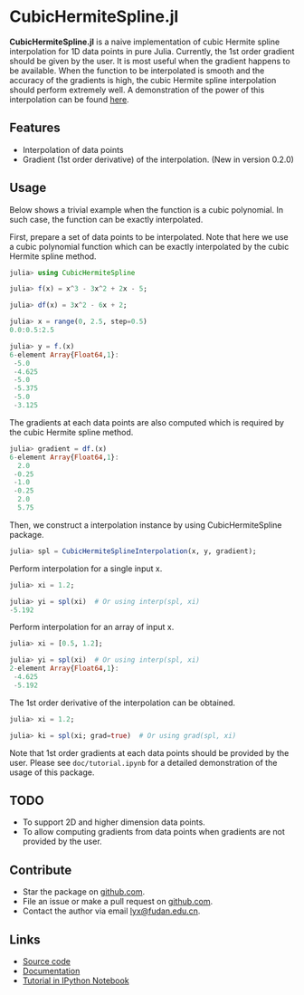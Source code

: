 # CubicHermiteSpline.jl

**CubicHermiteSpline.jl** is a naive implementation of cubic Hermite spline interpolation for 1D data points in pure Julia. Currently, the 1st order gradient should be given by the user. It is most useful when the gradient happens to be available. When the function to be interpolated is smooth and the accuracy of the gradients is high, the cubic Hermite spline interpolation should perform extremely well. A demonstration of the power of this interpolation can be found [here](http://www.yxliu.group/2020/06/cubic-hermite-spline).

## Features

* Interpolation of data points
* Gradient (1st order derivative) of the interpolation. (New in version 0.2.0)

## Usage

Below shows a trivial example when the function is a cubic polynomial. In such case, the function can be exactly interpolated.

First, prepare a set of data points to be interpolated. Note that here we use a cubic polynomial function which can be exactly interpolated by the cubic Hermite spline method.

```julia
julia> using CubicHermiteSpline

julia> f(x) = x^3 - 3x^2 + 2x - 5;

julia> df(x) = 3x^2 - 6x + 2;

julia> x = range(0, 2.5, step=0.5)
0.0:0.5:2.5

julia> y = f.(x)
6-element Array{Float64,1}:
 -5.0
 -4.625
 -5.0
 -5.375
 -5.0
 -3.125
```

The gradients at each data points are also computed which is required by the cubic Hermite spline method.

```julia
julia> gradient = df.(x)
6-element Array{Float64,1}:
  2.0
 -0.25
 -1.0
 -0.25
  2.0
  5.75
```

Then, we construct a interpolation instance by using CubicHermiteSpline package.

```julia
julia> spl = CubicHermiteSplineInterpolation(x, y, gradient);
```

Perform interpolation for a single input x.

```julia
julia> xi = 1.2;

julia> yi = spl(xi)  # Or using interp(spl, xi)
-5.192
```

Perform interpolation for an array of input x.

```julia
julia> xi = [0.5, 1.2];

julia> yi = spl(xi)  # Or using interp(spl, xi) 
2-element Array{Float64,1}:
 -4.625
 -5.192
```

The 1st order derivative of the interpolation can be obtained.

```julia
julia> xi = 1.2;

julia> ki = spl(xi; grad=true)  # Or using grad(spl, xi)
```

Note that 1st order gradients at each data points should be provided by the user. Please see `doc/tutorial.ipynb` for a detailed demonstration of the usage of this package.

## TODO

* To support 2D and higher dimension data points.
* To allow computing gradients from data points when gradients are not provided by the user.

## Contribute

* Star the package on [github.com](https://github.com/liuyxpp/CubicHermiteSpline.jl).
* File an issue or make a pull request on [github.com](https://github.com/liuyxpp/CubicHermiteSpline.jl).
* Contact the author via email <lyx@fudan.edu.cn>.

## Links

* [Source code](https://github.com/liuyxpp/CubicHermiteSpline.jl)
* [Documentation](http://www.yxliu.group/2020/06/cubic-hermite-spline)
* [Tutorial in IPython Notebook](https://github.com/liuyxpp/CubicHermiteSpline.jl/blob/master/doc/tutorial.ipynb)
